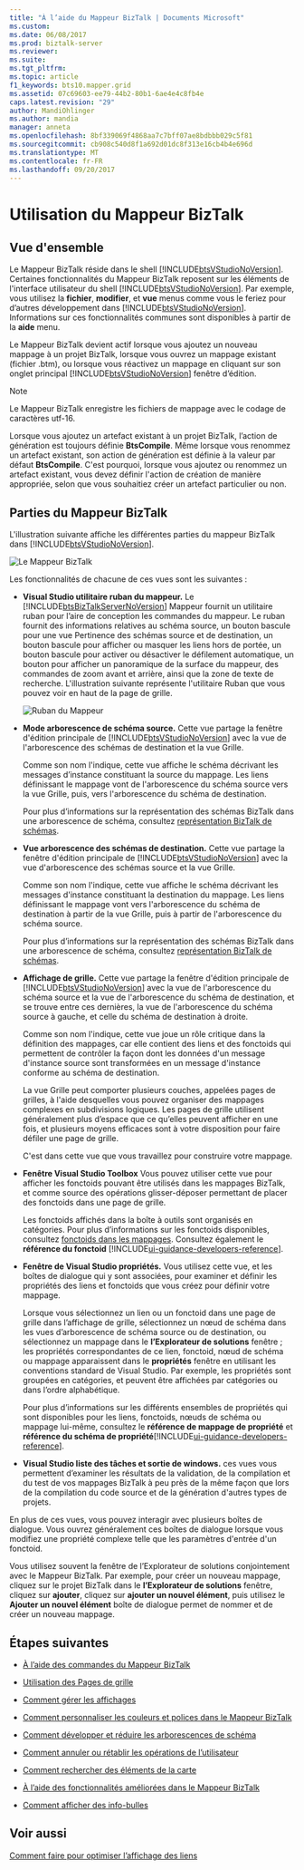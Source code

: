 ```yaml
---
title: "À l’aide du Mappeur BizTalk | Documents Microsoft"
ms.custom: 
ms.date: 06/08/2017
ms.prod: biztalk-server
ms.reviewer: 
ms.suite: 
ms.tgt_pltfrm: 
ms.topic: article
f1_keywords: bts10.mapper.grid
ms.assetid: 07c69603-ee79-44b2-80b1-6ae4e4c8fb4e
caps.latest.revision: "29"
author: MandiOhlinger
ms.author: mandia
manager: anneta
ms.openlocfilehash: 8bf339069f4868aa7c7bff07ae8bdbbb029c5f81
ms.sourcegitcommit: cb908c540d8f1a692d01dc8f313e16cb4b4e696d
ms.translationtype: MT
ms.contentlocale: fr-FR
ms.lasthandoff: 09/20/2017
---
```

# <a name="using-biztalk-mapper"></a>Utilisation du Mappeur BizTalk

## <a name="overview"></a>Vue d'ensemble
Le Mappeur BizTalk réside dans le shell [!INCLUDE[btsVStudioNoVersion](../includes/btsvstudionoversion-md.md)]. Certaines fonctionnalités du Mappeur BizTalk reposent sur les éléments de l'interface utilisateur du shell [!INCLUDE[btsVStudioNoVersion](../includes/btsvstudionoversion-md.md)]. Par exemple, vous utilisez la **fichier**, **modifier**, et **vue** menus comme vous le feriez pour d’autres développement dans [!INCLUDE[btsVStudioNoVersion](../includes/btsvstudionoversion-md.md)]. Informations sur ces fonctionnalités communes sont disponibles à partir de la **aide** menu.  
  
 Le Mappeur BizTalk devient actif lorsque vous ajoutez un nouveau mappage à un projet BizTalk, lorsque vous ouvrez un mappage existant (fichier .btm), ou lorsque vous réactivez un mappage en cliquant sur son onglet principal [!INCLUDE[btsVStudioNoVersion](../includes/btsvstudionoversion-md.md)] fenêtre d’édition.  
  
> [!NOTE]
>  Le Mappeur BizTalk enregistre les fichiers de mappage avec le codage de caractères utf-16.  
>
>  Lorsque vous ajoutez un artefact existant à un projet BizTalk, l’action de génération est toujours définie **BtsCompile**. Même lorsque vous renommez un artefact existant, son action de génération est définie à la valeur par défaut **BtsCompile**. C'est pourquoi, lorsque vous ajoutez ou renommez un artefact existant, vous devez définir l'action de création de manière appropriée, selon que vous souhaitiez créer un artefact particulier ou non.  

## <a name="parts-of-the-biztalk-mapper"></a>Parties du Mappeur BizTalk  
 L'illustration suivante affiche les différentes parties du mappeur BizTalk dans [!INCLUDE[btsVStudioNoVersion](../includes/btsvstudionoversion-md.md)].  
  
 ![Le Mappeur BizTalk](../core/media/mapper-views.gif "Mapper_Views")  
  
 Les fonctionnalités de chacune de ces vues sont les suivantes :  
  
-   **Visual Studio utilitaire ruban du mappeur.** Le [!INCLUDE[btsBizTalkServerNoVersion](../includes/btsbiztalkservernoversion-md.md)] Mappeur fournit un utilitaire ruban pour l’aire de conception les commandes du mappeur. Le ruban fournit des informations relatives au schéma source, un bouton bascule pour une vue Pertinence des schémas source et de destination, un bouton bascule pour afficher ou masquer les liens hors de portée, un bouton bascule pour activer ou désactiver le défilement automatique, un bouton pour afficher un panoramique de la surface du mappeur, des commandes de zoom avant et arrière, ainsi que la zone de texte de recherche. L'illustration suivante représente l'utilitaire Ruban que vous pouvez voir en haut de la page de grille.  
  
     ![Ruban du Mappeur](../core/media/mapper-ribbon.gif "Mapper_Ribbon")  
  
-   **Mode arborescence de schéma source.** Cette vue partage la fenêtre d'édition principale de [!INCLUDE[btsVStudioNoVersion](../includes/btsvstudionoversion-md.md)] avec la vue de l'arborescence des schémas de destination et la vue Grille.  
  
     Comme son nom l'indique, cette vue affiche le schéma décrivant les messages d’instance constituant la source du mappage. Les liens définissant le mappage vont de l'arborescence du schéma source vers la vue Grille, puis, vers l'arborescence du schéma de destination.  
  
     Pour plus d’informations sur la représentation des schémas BizTalk dans une arborescence de schéma, consultez [représentation BizTalk de schémas](../core/biztalk-representation-of-schemas.md).  
  
-   **Vue arborescence des schémas de destination.** Cette vue partage la fenêtre d'édition principale de [!INCLUDE[btsVStudioNoVersion](../includes/btsvstudionoversion-md.md)] avec la vue d'arborescence des schémas source et la vue Grille.  
  
     Comme son nom l'indique, cette vue affiche le schéma décrivant les messages d'instance constituant la destination du mappage. Les liens définissant le mappage vont vers l'arborescence du schéma de destination à partir de la vue Grille, puis à partir de l'arborescence du schéma source.  
  
     Pour plus d’informations sur la représentation des schémas BizTalk dans une arborescence de schéma, consultez [représentation BizTalk de schémas](../core/biztalk-representation-of-schemas.md).  
  
-   **Affichage de grille.** Cette vue partage la fenêtre d'édition principale de [!INCLUDE[btsVStudioNoVersion](../includes/btsvstudionoversion-md.md)] avec la vue de l'arborescence du schéma source et la vue de l'arborescence du schéma de destination, et se trouve entre ces dernières, la vue de l'arborescence du schéma source à gauche, et celle du schéma de destination à droite.  
  
     Comme son nom l'indique, cette vue joue un rôle critique dans la définition des mappages, car elle contient des liens et des fonctoids qui permettent de contrôler la façon dont les données d'un message d'instance source sont transformées en un message d'instance conforme au schéma de destination.  
  
     La vue Grille peut comporter plusieurs couches, appelées pages de grilles, à l'aide desquelles vous pouvez organiser des mappages complexes en subdivisions logiques. Les pages de grille utilisent généralement plus d’espace que ce qu’elles peuvent afficher en une fois, et plusieurs moyens efficaces sont à votre disposition pour faire défiler une page de grille.  
  
     C'est dans cette vue que vous travaillez pour construire votre mappage.  
  
-   **Fenêtre Visual Studio Toolbox** Vous pouvez utiliser cette vue pour afficher les fonctoids pouvant être utilisés dans les mappages BizTalk, et comme source des opérations glisser-déposer permettant de placer des fonctoids dans une page de grille.  
  
     Les fonctoids affichés dans la boîte à outils sont organisés en catégories. Pour plus d’informations sur les fonctoids disponibles, consultez [fonctoids dans les mappages](../core/functoids-in-maps.md). Consultez également le **référence du fonctoid** [!INCLUDE[ui-guidance-developers-reference](../includes/ui-guidance-developers-reference.md)]. 
  
-   **Fenêtre de Visual Studio propriétés.** Vous utilisez cette vue, et les boîtes de dialogue qui y sont associées, pour examiner et définir les propriétés des liens et fonctoids que vous créez pour définir votre mappage.  
  
     Lorsque vous sélectionnez un lien ou un fonctoid dans une page de grille dans l’affichage de grille, sélectionnez un nœud de schéma dans les vues d’arborescence de schéma source ou de destination, ou sélectionnez un mappage dans le **l’Explorateur de solutions** fenêtre ; les propriétés correspondantes de ce lien, fonctoid, nœud de schéma ou mappage apparaissent dans le **propriétés** fenêtre en utilisant les conventions standard de Visual Studio. Par exemple, les propriétés sont groupées en catégories, et peuvent être affichées par catégories ou dans l’ordre alphabétique.  
  
     Pour plus d’informations sur les différents ensembles de propriétés qui sont disponibles pour les liens, fonctoids, nœuds de schéma ou mappage lui-même, consultez le **référence de mappage de propriété** et **référence du schéma de propriété**[!INCLUDE[ui-guidance-developers-reference](../includes/ui-guidance-developers-reference.md)].  
  
-   **Visual Studio liste des tâches et sortie de windows.** ces vues vous permettent d’examiner les résultats de la validation, de la compilation et du test de vos mappages BizTalk à peu près de la même façon que lors de la compilation du code source et de la génération d'autres types de projets.  
  
 En plus de ces vues, vous pouvez interagir avec plusieurs boîtes de dialogue. Vous ouvrez généralement ces boîtes de dialogue lorsque vous modifiez une propriété complexe telle que les paramètres d'entrée d'un fonctoid.  
  
 Vous utilisez souvent la fenêtre de l’Explorateur de solutions conjointement avec le Mappeur BizTalk. Par exemple, pour créer un nouveau mappage, cliquez sur le projet BizTalk dans le **l’Explorateur de solutions** fenêtre, cliquez sur **ajouter**, cliquez sur **ajouter un nouvel élément**, puis utilisez le  **Ajouter un nouvel élément** boîte de dialogue permet de nommer et de créer un nouveau mappage.  
  
## <a name="next-steps"></a>Étapes suivantes
  
-   [À l’aide des commandes du Mappeur BizTalk](../core/using-biztalk-mapper-commands.md)  
  
-   [Utilisation des Pages de grille](../core/working-with-grid-pages.md)  
  
-   [Comment gérer les affichages](../core/how-to-manage-views.md)  
  
-   [Comment personnaliser les couleurs et polices dans le Mappeur BizTalk](../core/how-to-customize-colors-and-font-in-biztalk-mapper.md)  
  
-   [Comment développer et réduire les arborescences de schéma](../core/how-to-resize-the-schema-picker-and-expand-and-collapse-the-schema-trees.md)  
  
-   [Comment annuler ou rétablir les opérations de l’utilisateur](../core/how-to-undo-or-redo-user-operations.md)  
  
-   [Comment rechercher des éléments de la carte](../core/how-to-search-for-map-items.md)  
  
-   [À l’aide des fonctionnalités améliorées dans le Mappeur BizTalk](../core/using-enhanced-features-in-biztalk-mapper.md)  
  
-   [Comment afficher des info-bulles](../core/how-to-view-infotip-and-tooltip.md)  
  
## <a name="see-also"></a>Voir aussi  
 [Comment faire pour optimiser l’affichage des liens](../core/how-to-optimize-the-display-of-links.md)